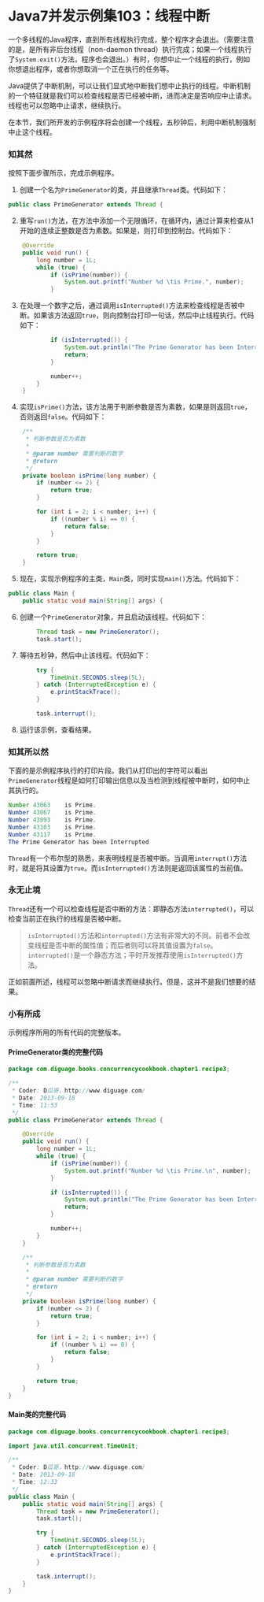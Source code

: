 # Java7并发示例集103：线程中断

一个多线程的Java程序，直到所有线程执行完成，整个程序才会退出。（需要注意的是，是所有非后台线程（non-daemon thread）执行完成；如果一个线程执行了`System.exit()`方法，程序也会退出。）有时，你想中止一个线程的执行，例如你想退出程序，或者你想取消一个正在执行的任务等。

Java提供了中断机制，可以让我们显式地中断我们想中止执行的线程。中断机制的一个特征就是我们可以检查线程是否已经被中断，进而决定是否响应中止请求。线程也可以忽略中止请求，继续执行。

在本节，我们所开发的示例程序将会创建一个线程，五秒钟后，利用中断机制强制中止这个线程。


### 知其然

按照下面步骤所示，完成示例程序。

1. 创建一个名为`PrimeGenerator`的类，并且继承`Thread`类。代码如下：
```Java
public class PrimeGenerator extends Thread {
```

2. 重写`run()`方法，在方法中添加一个无限循环，在循环内，通过计算来检查从1开始的连续正整数是否为素数。如果是，则打印到控制台。代码如下：
```Java
    @Override
    public void run() {
        long number = 1L;
        while (true) {
            if (isPrime(number)) {
                System.out.printf("Number %d \tis Prime.", number);
            }
```

3. 在处理一个数字之后，通过调用`isInterrupted()`方法来检查线程是否被中断。如果该方法返回`true`，则向控制台打印一句话，然后中止线程执行。代码如下：
```Java
            if (isInterrupted()) {
                System.out.println("The Prime Generator has been Interrupted");
                return;
            }

            number++;
        }
    }
```

4. 实现`isPrime()`方法，该方法用于判断参数是否为素数，如果是则返回`true`，否则返回`false`。代码如下：
```Java
    /**
     * 判断参数是否为素数
     *
     * @param number 需要判断的数字
     * @return
     */
    private boolean isPrime(long number) {
        if (number <= 2) {
            return true;
        }

        for (int i = 2; i < number; i++) {
            if ((number % i) == 0) {
                return false;
            }
        }

        return true;
    }
```

5. 现在，实现示例程序的主类，`Main`类，同时实现`main()`方法。代码如下：
```Java
public class Main {
    public static void main(String[] args) {
```

6. 创建一个`PrimeGenerator`对象，并且启动该线程。代码如下：
```Java
        Thread task = new PrimeGenerator();
        task.start();
```

7. 等待五秒钟，然后中止该线程。代码如下：
```Java
        try {
            TimeUnit.SECONDS.sleep(5L);
        } catch (InterruptedException e) {
            e.printStackTrace();
        }

        task.interrupt();
```

8. 运行该示例，查看结果。

### 知其所以然

下面的是示例程序执行的打印片段。我们从打印出的字符可以看出`PrimeGenerator`线程是如何打印输出信息以及当检测到线程被中断时，如何中止其执行的。

```Java
Number 43063 	is Prime.
Number 43067 	is Prime.
Number 43093 	is Prime.
Number 43103 	is Prime.
Number 43117 	is Prime.
The Prime Generator has been Interrupted
```

`Thread`有一个布尔型的熟悉，来表明线程是否被中断。当调用`interrupt()`方法时，就是将其设置为`true`。而`isInterrupted()`方法则是返回该属性的当前值。


### 永无止境

`Thread`还有一个可以检查线程是否中断的方法：即静态方法`interrupted()`，可以检查当前正在执行的线程是否被中断。

> `isInterrupted()`方法和`interrupted()`方法有非常大的不同。前者不会改变线程是否中断的属性值；而后者则可以将其值设置为`false`。`interrupted()`是一个静态方法；平时开发推荐使用`isInterrupted()`方法。

正如前面所述，线程可以忽略中断请求而继续执行。但是，这并不是我们想要的结果。

### 小有所成

示例程序所用的所有代码的完整版本。

#### PrimeGenerator类的完整代码
```Java
package com.diguage.books.concurrencycookbook.chapter1.recipe3;

/**
 * Coder: D瓜哥，http://www.diguage.com/
 * Date: 2013-09-18
 * Time: 11:53
 */
public class PrimeGenerator extends Thread {

    @Override
    public void run() {
        long number = 1L;
        while (true) {
            if (isPrime(number)) {
                System.out.printf("Number %d \tis Prime.\n", number);
            }

            if (isInterrupted()) {
                System.out.println("The Prime Generator has been Interrupted");
                return;
            }

            number++;
        }
    }

    /**
     * 判断参数是否为素数
     *
     * @param number 需要判断的数字
     * @return
     */
    private boolean isPrime(long number) {
        if (number <= 2) {
            return true;
        }

        for (int i = 2; i < number; i++) {
            if ((number % i) == 0) {
                return false;
            }
        }

        return true;
    }
}
```

#### Main类的完整代码
```Java
package com.diguage.books.concurrencycookbook.chapter1.recipe3;

import java.util.concurrent.TimeUnit;

/**
 * Coder: D瓜哥，http://www.diguage.com/
 * Date: 2013-09-18
 * Time: 12:33
 */
public class Main {
    public static void main(String[] args) {
        Thread task = new PrimeGenerator();
        task.start();

        try {
            TimeUnit.SECONDS.sleep(5L);
        } catch (InterruptedException e) {
            e.printStackTrace();
        }

        task.interrupt();
    }
}
```